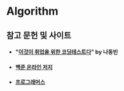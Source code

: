 # Algorithm

## 참고 문헌 및 사이트

- #### "[이것이 취업을 위한 코딩테스트다](https://github.com/ndb796/python-for-coding-test)" by 나동빈

- #### [백준 온라인 저지](https://www.acmicpc.net) 

- #### [프로그래머스](https://programmers.co.kr/learn/challenges) 

